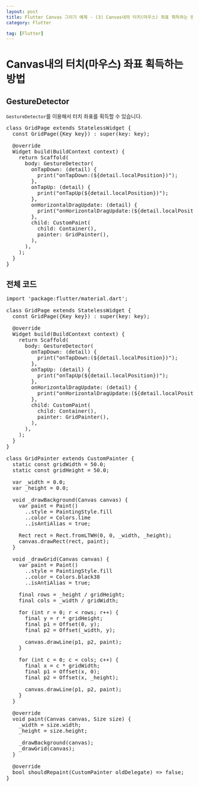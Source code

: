 ```yaml
---
layout: post
title: Flutter Canvas 그리기 예제 - (3) Canvas내의 터치(마우스) 좌표 획득하는 방법
category: Flutter

tag: [Flutter]
---
```


# Canvas내의 터치(마우스) 좌표 획득하는 방법

## GestureDetector

`GestureDetector`를 이용해서 터치 좌표를 획득할 수 있습니다.

<pre class="prettyprint">
class GridPage extends StatelessWidget {
  const GridPage({Key key}) : super(key: key);

  @override
  Widget build(BuildContext context) {
    return Scaffold(
      body: GestureDetector(
        onTapDown: (detail) {
          print("onTapDown:(${detail.localPosition})");
        },
        onTapUp: (detail) {
          print("onTapUp(${detail.localPosition})");
        },
        onHorizontalDragUpdate: (detail) {
          print("onHorizontalDragUpdate:(${detail.localPosition})");
        },
        child: CustomPaint(
          child: Container(),
          painter: GridPainter(),
        ),
      ),
    );
  }
}
</pre>

## 전체 코드

<pre class="prettyprint">
import 'package:flutter/material.dart';

class GridPage extends StatelessWidget {
  const GridPage({Key key}) : super(key: key);

  @override
  Widget build(BuildContext context) {
    return Scaffold(
      body: GestureDetector(
        onTapDown: (detail) {
          print("onTapDown:(${detail.localPosition})");
        },
        onTapUp: (detail) {
          print("onTapUp(${detail.localPosition})");
        },
        onHorizontalDragUpdate: (detail) {
          print("onHorizontalDragUpdate:(${detail.localPosition})");
        },
        child: CustomPaint(
          child: Container(),
          painter: GridPainter(),
        ),
      ),
    );
  }
}

class GridPainter extends CustomPainter {
  static const gridWidth = 50.0;
  static const gridHeight = 50.0;

  var _width = 0.0;
  var _height = 0.0;

  void _drawBackground(Canvas canvas) {
    var paint = Paint()
      ..style = PaintingStyle.fill
      ..color = Colors.lime
      ..isAntiAlias = true;

    Rect rect = Rect.fromLTWH(0, 0, _width, _height);
    canvas.drawRect(rect, paint);
  }

  void _drawGrid(Canvas canvas) {
    var paint = Paint()
      ..style = PaintingStyle.fill
      ..color = Colors.black38
      ..isAntiAlias = true;

    final rows = _height / gridHeight;
    final cols = _width / gridWidth;

    for (int r = 0; r < rows; r++) {
      final y = r * gridHeight;
      final p1 = Offset(0, y);
      final p2 = Offset(_width, y);

      canvas.drawLine(p1, p2, paint);
    }

    for (int c = 0; c < cols; c++) {
      final x = c * gridWidth;
      final p1 = Offset(x, 0);
      final p2 = Offset(x, _height);

      canvas.drawLine(p1, p2, paint);
    }
  }

  @override
  void paint(Canvas canvas, Size size) {
    _width = size.width;
    _height = size.height;

    _drawBackground(canvas);
    _drawGrid(canvas);
  }

  @override
  bool shouldRepaint(CustomPainter oldDelegate) => false;
}
</pre>